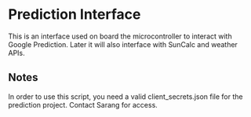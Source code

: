 # Prediction Interface
This is an interface used on board the microcontroller to interact with Google Prediction. Later it will also interface with SunCalc and weather APIs.

## Notes

In order to use this script, you need a valid client_secrets.json file for the prediction project. Contact Sarang for access.
